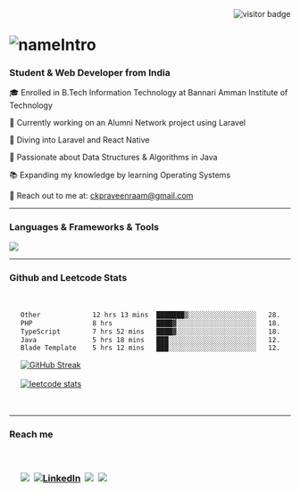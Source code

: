 <img align="right" src="https://visitor-badge.laobi.icu/badge?page_id=praveenraam.praveenraam" alt="visitor badge"/>
<br>
<h1 align="left" style="margin-top: 30px;">
    <img src="https://readme-typing-svg.demolab.com?font=Fira+Code&pause=1000&center=true&multiline=true&random=true&width=435&lines=Heyy!!+I'm+praveenraam&color=8892BF" alt="nameIntro" />
</h1>
<h3 align="left"><strong>Student & Web Developer from India</strong></h3>
<div align="left">
  <p>🎓 Enrolled in B.Tech Information Technology at Bannari Amman Institute of Technology</p>
  <p>🚀 Currently working on an Alumni Network project using Laravel</p>
  <p>🌟 Diving into Laravel and React Native</p>
  <p>🧠 Passionate about Data Structures & Algorithms in Java</p>
  <p>📚 Expanding my knowledge by learning Operating Systems</p>
  <p>📧 Reach out to me at: <a href="mailto:ckpraveenraam@gmail.com">ckpraveenraam@gmail.com</a></p>
</div>

<hr>

<h3 align="left"><strong>Languages & Frameworks & Tools</strong></h3>
<p align="left">
    <img src="https://skillicons.dev/icons?i=java,c,php,js,laravel,mysql,figma,vscode,postman,git,linux,leetcode&theme=light" />
</p>

<hr>
<h3 align="left"><strong>Github and Leetcode Stats </strong> </h3>

<div align="left" style="padding: 20px;">

<!--START_SECTION:waka-->

```txt
Other             12 hrs 13 mins  ███████▒░░░░░░░░░░░░░░░░░   28.95 %
PHP               8 hrs           ████▓░░░░░░░░░░░░░░░░░░░░   18.95 %
TypeScript        7 hrs 52 mins   ████▓░░░░░░░░░░░░░░░░░░░░   18.66 %
Java              5 hrs 18 mins   ███░░░░░░░░░░░░░░░░░░░░░░   12.56 %
Blade Template    5 hrs 12 mins   ███░░░░░░░░░░░░░░░░░░░░░░   12.32 %
```

<!--END_SECTION:waka-->

<a href="https://github.com/praveenraam"><img src="https://github-readme-streak-stats.herokuapp.com?user=praveenraam&theme=dark&hide_border=true" alt="GitHub Streak" /></a><br><br>
<a href="https://leetcode.com/u/praveenraam/"><img src="https://leetcard.jacoblin.cool/praveenraam" alt="leetcode stats"></a>

</div>
<hr>
<h3>Reach me<h3>
<div align="left" style="padding: 20px;">

<a href="mailto:ckpraveenraam@gmail.com"><img src="https://skillicons.dev/icons?i=gmail&theme=light"></a>&nbsp;
<a href="https://www.linkedin.com/in/praveenraam/"><img src="https://skillicons.dev/icons?i=linkedin&theme=light" alt="LinkedIn" /></a>&nbsp;
<a href="https://github.com/praveenraam"><img src="https://skillicons.dev/icons?i=github&theme=light"></a>&nbsp;
<a href="https://www.instagram.com/praveen.raam_/"><img src="https://skillicons.dev/icons?i=instagram&theme=light"></a>&nbsp;


</div>